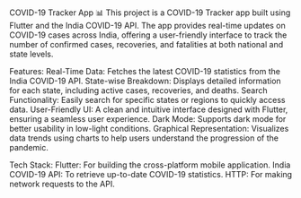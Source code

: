 COVID-19 Tracker App 📊
This project is a COVID-19 Tracker app built using Flutter and the India COVID-19 API. The app provides real-time updates on COVID-19 cases across India, offering a user-friendly interface to track the number of confirmed cases, recoveries, and fatalities at both national and state levels.

Features:
Real-Time Data: Fetches the latest COVID-19 statistics from the India COVID-19 API.
State-wise Breakdown: Displays detailed information for each state, including active cases, recoveries, and deaths.
Search Functionality: Easily search for specific states or regions to quickly access data.
User-Friendly UI: A clean and intuitive interface designed with Flutter, ensuring a seamless user experience.
Dark Mode: Supports dark mode for better usability in low-light conditions.
Graphical Representation: Visualizes data trends using charts to help users understand the progression of the pandemic.


Tech Stack:
Flutter: For building the cross-platform mobile application.
India COVID-19 API: To retrieve up-to-date COVID-19 statistics.
HTTP: For making network requests to the API.
